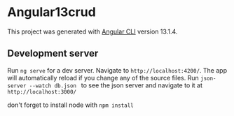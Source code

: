 # Angular13crud

This project was generated with [Angular CLI](https://github.com/angular/angular-cli) version 13.1.4.

## Development server

Run `ng serve` for a dev server. Navigate to `http://localhost:4200/`. The app will automatically reload if you change any of the source files.
Run   `json-server --watch db.json ` to see the json server and navigate to it at `http://localhost:3000/`



don't forget to install node with `npm install`

